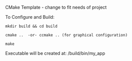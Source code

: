 CMake Template - change to fit needs of project

To Configure and Build:

	mkdir build && cd build

	cmake ..  -or- ccmake .. (for graphical configuration)

	make


Executable will be created at: /build/bin/my_app

